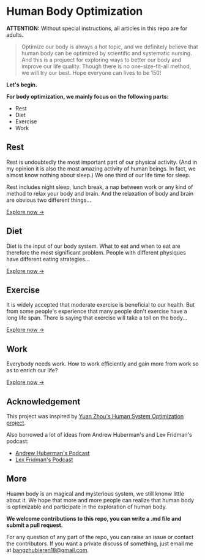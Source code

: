 # Human Body Optimization

**ATTENTION:** Without special instructions, all articles in this repo are for adults.

> Optimize our body is always a hot topic, and we definitely believe that human body can be optimized by scientific and systematic nursing. And this is a projuect for exploring ways to better our body and improve our life quality. Though there is no one-size-fit-all method, we will try our best. Hope everyone can lives to be 150! 

**Let's begin.**

**For body optimization, we mainly focus on the following parts:**
- Rest
- Diet
- Exercise
- Work

## Rest
Rest is undoubtedly the most important part of our physical activity. (And in my opinion it is also the most amazing activity of human beings. In fact, we almost know nothing about sleep.) We one third of our life time for sleep.

Rest includes night sleep, lunch break, a nap between work or any kind of method to relax your body and brain. And the relaxation of body and brain are obvious two different things...

[Explore now &#8594;](Rest.md)

## Diet
Diet is the input of our body system. What to eat and when to eat are therefore the most significant problem. People with different physiques have different eating strategies...

[Explore now &#8594;](Diet.md)

## Exercise
It is widely accepted that moderate exercise is beneficial to our health. But from some people's experience that many people don't exercise have a long life span. There is saying that exercise will take a toll on the body...

[Explore now &#8594;](Exercise.md)

## Work
Everybody needs work. How to work efficiently and gain more from work so as to enrich our life?

[Explore now &#8594;](Work.md)

## Acknowledgement
This project was inspired by [Yuan Zhou's Human System Optimization project](https://github.com/zijie0/HumanSystemOptimization).

Also borrowed a lot of ideas from Andrew Huberman's and Lex Fridman's podcast:
- [Andrew Huberman's Podcast](https://hubermanlab.com/)
- [Lex Fridman's Podcast](https://www.youtube.com/watch?v=0m3hGZvD-0s&ab_channel=LexFridman)

## More
Huamn body is an magical and mysterious system, we still knonw little about it. We hope that more and more people can realize that human body is optimizable and participate in the exploration of human body.

**We welcome contributions to this repo, you can write a .md file and submit a pull request.**

For any question of any part of the repo, you can raise an issue or contact the contributors.  If you want a private discuss of something, just email me at bangzhubieren18@gmail.com.
